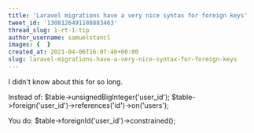 ```yaml
---
title: 'Laravel migrations have a very nice syntax for foreign keys'
tweet_id: '1308126491188883463'
thread_slug: 1-rt-1-tip
author_username: samuelstancl
images: {  }
created_at: 2021-04-06T16:07:46+00:00
slug: laravel-migrations-have-a-very-nice-syntax-for-foreign-keys
---
```


I didn't know about this for so long.

Instead of:
$table-&gt;unsignedBigInteger('user_id');
$table-&gt;foreign('user_id')-&gt;references('id')-&gt;on('users');

You do:
$table-&gt;foreignId('user_id')-&gt;constrained();